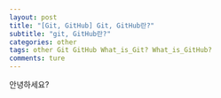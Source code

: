 ```yaml
---
layout: post  
title: "[Git, GitHub] Git, GitHub란?"  
subtitle: "git, GitHub란?"  
categories: other 
tags: other Git GitHub What_is_Git? What_is_GitHub?  
comments: ture  
---
```


안녕하세요?